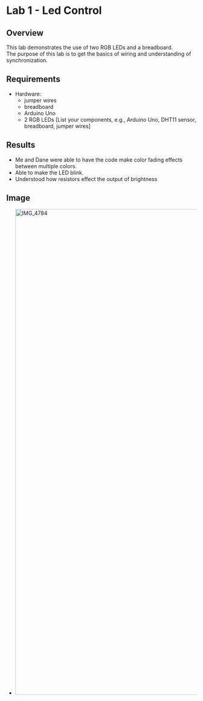 # Lab 1 - Led Control

## Overview
This lab demonstrates the use of two RGB LEDs and a breadboard.  
The purpose of this lab is to get the basics of wiring and understanding of synchronization.

## Requirements
- Hardware:
  - jumper wires
  - breadboard
  - Arduino Uno
  - 2 RGB LEDs  [List your components, e.g., Arduino Uno, DHT11 sensor, breadboard, jumper wires]

## Results
- Me and Dane were able to have the code make color fading effects between multiple colors.
- Able to make the LED blink.
- Understood how resistors effect the output of brightness

## Image
- <img width="1284" height="1284" alt="IMG_4784" src="https://github.com/user-attachments/assets/3e5097bc-4118-444c-ab5b-8a0d15e0e4c4" />

